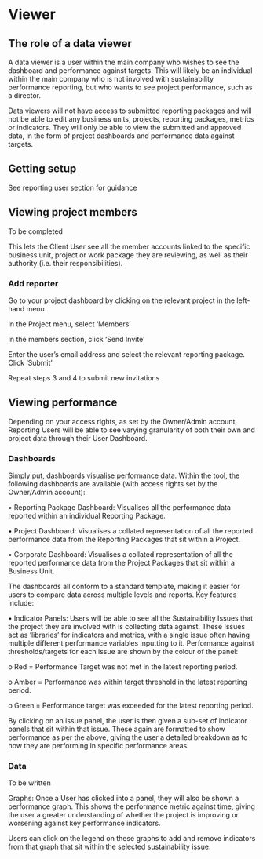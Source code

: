 # Viewer

## The role of a data viewer

A data viewer is a user within the main company who wishes to see the dashboard and performance against targets. This will likely be an individual within the main company who is not involved with sustainability performance reporting, but who wants to see project performance, such as a director.

Data viewers will not have access to submitted reporting packages and will not be able to edit any business units, projects, reporting packages, metrics or indicators. They will only be able to view the submitted and approved data, in the form of project dashboards and performance data against targets.

## Getting setup

See reporting user section for guidance

## Viewing project members

To be completed

This lets the Client User see all the member accounts linked to the specific business unit, project or work package they are reviewing, as well as their authority (i.e. their responsibilities).

### Add reporter

Go to your project dashboard by clicking on the relevant project in the left-hand menu.

In the Project menu, select ‘Members’

In the members section, click ‘Send Invite’

Enter the user’s email address and select the relevant reporting package. Click ‘Submit’

Repeat steps 3 and 4 to submit new invitations

## Viewing performance

Depending on your access rights, as set by the Owner/Admin account, Reporting Users will be able to see varying granularity of both their own and project data through their User Dashboard.

### Dashboards

Simply put, dashboards visualise performance data. Within the tool, the following dashboards are available (with access rights set by the Owner/Admin account):

•	Reporting Package Dashboard: Visualises all the performance data reported within an individual Reporting Package.

•	Project Dashboard: Visualises a collated representation of all the reported performance data from the Reporting Packages that sit within a Project.

•	Corporate Dashboard: Visualises a collated representation of all the reported performance data from the Project Packages that sit within a Business Unit.

The dashboards all conform to a standard template, making it easier for users to compare data across multiple levels and reports. Key features include:

•	Indicator Panels: Users will be able to see all the Sustainability Issues that the project they are involved with is collecting data against. These Issues act as ‘libraries’ for indicators and metrics, with a single issue often having multiple different performance variables inputting to it. Performance against thresholds/targets for each issue are shown by the colour of the panel:

o	Red = Performance Target was not met in the latest reporting period.

o	Amber = Performance was within target threshold in the latest reporting period.

o	Green = Performance target was exceeded for the latest reporting period.

By clicking on an issue panel, the user is then given a sub-set of indicator panels that sit within that issue. These again are formatted to show performance as per the above, giving the user a detailed breakdown as to how they are performing in specific performance areas.

###  Data

To be written

Graphs: Once a User has clicked into a panel, they will also be shown a performance graph. This shows the performance metric against time, giving the user a greater understanding of whether the project is improving or worsening against key performance indicators.

Users can click on the legend on these graphs to add and remove indicators from that graph that sit within the selected sustainability issue.
